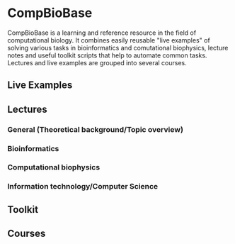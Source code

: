 CompBioBase
=============
CompBioBase is a learning and reference resource in the field of computational biology. It combines easily reusable "live examples" of solving various tasks in bioinformatics and comutational biophysics, lecture notes and useful toolkit scripts that help to automate common tasks. Lectures and live examples are grouped into several courses.

Live Examples
-------------


Lectures
------------
### General (Theoretical background/Topic overview)
### Bioinformatics
### Computational biophysics
### Information technology/Computer Science

Toolkit
-------


Courses
------
